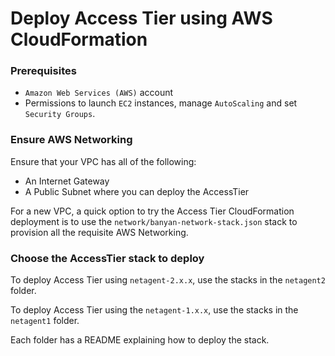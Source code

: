 # Deploy Access Tier using AWS CloudFormation

### Prerequisites

* `Amazon Web Services (AWS)` account
* Permissions to launch `EC2` instances, manage `AutoScaling` and set `Security Groups`.

### Ensure AWS Networking

Ensure that your VPC has all of the following:
   *  An Internet Gateway
   *  A Public Subnet where you can deploy the AccessTier

For a new VPC, a quick option to try the Access Tier CloudFormation deployment is to use the `network/banyan-network-stack.json` stack
to provision all the requisite AWS Networking.

### Choose the AccessTier stack to deploy

To deploy Access Tier using `netagent-2.x.x`, use the stacks in the `netagent2` folder.

To deploy Access Tier using the `netagent-1.x.x`, use the stacks in the `netagent1` folder.

Each folder has a README explaining how to deploy the stack.
